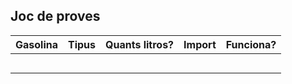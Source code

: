  ## Joc de proves
 
 |**Gasolina** |**Tipus**|**Quants litros?** |**Import**|**Funciona?**|
 |------------ | ------------- | ------------- | ------------- | ------------- |
 || || | |
 || || | |
 || ||  | |
 || |  |  |  |
 || || | |
